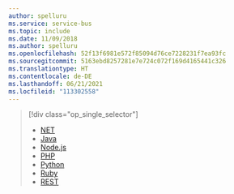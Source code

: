 ```yaml
---
author: spelluru
ms.service: service-bus
ms.topic: include
ms.date: 11/09/2018
ms.author: spelluru
ms.openlocfilehash: 52f13f6981e572f85094d76ce7228231f7ea93fc
ms.sourcegitcommit: 5163ebd8257281e7e724c072f169d4165441c326
ms.translationtype: HT
ms.contentlocale: de-DE
ms.lasthandoff: 06/21/2021
ms.locfileid: "113302558"
---
```

> [!div class="op_single_selector"]
> * [NET](../service-bus-dotnet-get-started-with-queues.md)
> * [Java](../service-bus-java-how-to-use-queues.md)
> * [Node.js](../service-bus-nodejs-how-to-use-queues.md)
> * [PHP](../service-bus-php-how-to-use-queues.md)
> * [Python](../service-bus-python-how-to-use-queues.md)
> * [Ruby](https://github.com/Azure/azure-sdk-for-ruby)
> * [REST](../service-bus-dotnet-get-started-with-queues.md)
> 
>